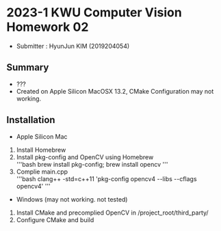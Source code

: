 # 2023-1 KWU Computer Vision Homework 02

- Submitter : HyunJun KIM (2019204054)
## Summary
- ???
- Created on Apple Silicon MacOSX 13.2, CMake Configuration may not working.
## Installation
- Apple Silicon Mac
1. Install Homebrew  
2. Install pkg-config and OpenCV using Homebrew  
'''bash
brew install pkg-config; brew install opencv
'''
3. Complie main.cpp  
'''bash
clang++ -std=c++11 'pkg-config opencv4 --libs --cflags opencv4'
'''
- Windows (may not working. not tested)
1. Install CMake and precomplied OpenCV in /project_root/third_party/
2. Configure CMake and build
